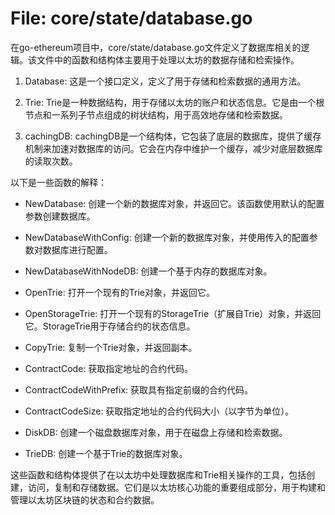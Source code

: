 # File: core/state/database.go

在go-ethereum项目中，core/state/database.go文件定义了数据库相关的逻辑。该文件中的函数和结构体主要用于处理以太坊的数据存储和检索操作。

1. Database: 这是一个接口定义，定义了用于存储和检索数据的通用方法。

2. Trie: Trie是一种数据结构，用于存储以太坊的账户和状态信息。它是由一个根节点和一系列子节点组成的树状结构，用于高效地存储和检索数据。

3. cachingDB: cachingDB是一个结构体，它包装了底层的数据库，提供了缓存机制来加速对数据库的访问。它会在内存中维护一个缓存，减少对底层数据库的读取次数。

以下是一些函数的解释：

- NewDatabase: 创建一个新的数据库对象，并返回它。该函数使用默认的配置参数创建数据库。

- NewDatabaseWithConfig: 创建一个新的数据库对象，并使用传入的配置参数对数据库进行配置。

- NewDatabaseWithNodeDB: 创建一个基于内存的数据库对象。

- OpenTrie: 打开一个现有的Trie对象，并返回它。

- OpenStorageTrie: 打开一个现有的StorageTrie（扩展自Trie）对象，并返回它。StorageTrie用于存储合约的状态信息。

- CopyTrie: 复制一个Trie对象，并返回副本。

- ContractCode: 获取指定地址的合约代码。

- ContractCodeWithPrefix: 获取具有指定前缀的合约代码。

- ContractCodeSize: 获取指定地址的合约代码大小（以字节为单位）。

- DiskDB: 创建一个磁盘数据库对象，用于在磁盘上存储和检索数据。

- TrieDB: 创建一个基于Trie的数据库对象。

这些函数和结构体提供了在以太坊中处理数据库和Trie相关操作的工具，包括创建，访问，复制和存储数据。它们是以太坊核心功能的重要组成部分，用于构建和管理以太坊区块链的状态和合约数据。

